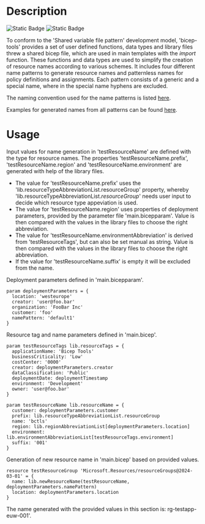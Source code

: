 # Description
![Static Badge](https://img.shields.io/badge/Bicep-0.27.1-blue) ![Static Badge](https://img.shields.io/badge/Status-working-green)  

To conform to the 'Shared variable file pattern' development model, 'bicep-tools' provides a set of user defined functions, data types and library files threw a shared bicep file, which are used in main templates with the *import* function. These functions and data types are used to simplify the creation of resource names according to various schemes. It includes four different name patterns to generate resource names and patternless names for policy definitions and assignments. Each pattern consists of a generic and a special name, where in the special name hyphens are excluded.

The naming convention used for the name patterns is listed [here](./docs/resourceOrganization.md).

Examples for generated names from all patterns can be found [here](./docs/example.md).

# Usage
Input values for name generation in 'testResourceName' are defined with the type for resource names. The properties 'testResourceName.prefix', 'testResourceName.region' and 'testResourceName.environment' are generated with help of the library files.
- The value for 'testResourceName.prefix' uses the 'lib.resourceTypeAbbreviationList.resourceGroup' property, whereby 'lib.resourceTypeAbbreviationList.*resourceGroup*' needs user input to decide which resource type appeviation is used.
- The value for 'testResourceName.region' uses properties of deployment parameters, provided by the parameter file 'main.bicepparam'. Value is then compared with the values in the library files to choose the right abbreviation.
- The value for 'testResourceName.environmentAbbreviation' is derived from 'testResourceTags', but can also be set manual as string. Value is then compared with the values in the library files to choose the right abbreviation.
- If the value for 'testResourceName.suffix' is empty it will be excluded from the name.

Deployment parameters defined in 'main.bicepparam'.
```bicep
param deploymentParameters = {
  location: 'westeurope'
  creator: 'user@foo.bar'
  organization: 'FooBar Inc'
  customer: 'foo'
  namePattern: 'default1'
}
```

Resource tag and name parameters defined in 'main.bicep'.
```bicep
param testResourceTags lib.resourceTags = {
  applicationName: 'Bicep Tools'
  businessCriticality: 'Low'
  costCenter: '0000'
  creator: deploymentParameters.creator
  dataClassification: 'Public'
  deploymentDate: deploymentTimestamp
  environment: 'Development'
  owner: 'user@foo.bar'
}

param testResourceName lib.resourceName = {
  customer: deploymentParameters.customer
  prefix: lib.resourceTypeAbbreviationList.resourceGroup
  name: 'bctls'
  region: lib.regionAbbreviationList[deploymentParameters.location]
  environment: lib.environmentAbbreviationList[testResourceTags.environment]
  suffix: '001'
}
```

Generation of new resource name in 'main.bicep' based on provided values.
```bicep
resource testResourceGroup 'Microsoft.Resources/resourceGroups@2024-03-01' = {
  name: lib.newResourceName(testResourceName, deploymentParameters.namePattern)
  location: deploymentParameters.location
}
```

The name generated with the provided values in this section is: rg-testapp-euw-001'.
